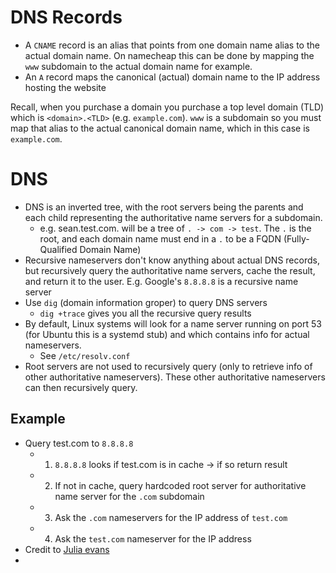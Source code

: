 # DNS Records

- A `CNAME` record is an alias that points from one domain name alias to the actual domain name. On namecheap this can be done by mapping the `www` subdomain to the actual domain name for example.
- An `A` record maps the canonical (actual) domain name to the IP address hosting the website

Recall, when you purchase a domain you purchase a top level domain (TLD) which is `<domain>.<TLD>` (e.g. `example.com`). `www` is a subdomain so you must map that alias to the actual canonical domain name, which in this case is `example.com`.

# DNS

- DNS is an inverted tree, with the root servers being the parents and each child representing the authoritative name servers for a subdomain.
  - e.g. sean.test.com. will be a tree of `. -> com -> test`. The `.` is the root, and each domain name must end in a `.` to be a FQDN (Fully-Qualified Domain Name)
- Recursive nameservers don't know anything about actual DNS records, but recursively query the authoritative name servers, cache the result, and return it to the user. E.g. Google's `8.8.8.8` is a recursive name server
- Use `dig` (domain information groper) to query DNS servers
  - `dig +trace` gives you all the recursive query results
- By default, Linux systems will look for a name server running on port 53 (for Ubuntu this is a systemd stub) and which contains info for actual nameservers.
  - See `/etc/resolv.conf`
- Root servers are not used to recursively query (only to retrieve info of other authoritative nameservers). These other authoritative nameservers can then recursively query.

## Example

- Query test.com to `8.8.8.8`
  - 1. `8.8.8.8` looks if test.com is in cache -> if so return result
  - 2. If not in cache, query hardcoded root server for authoritative name server for the `.com` subdomain
  - 3. Ask the `.com` nameservers for the IP address of `test.com`
  - 4. Ask the `test.com` nameserver for the IP address
- Credit to [Julia evans](https://jvns.ca/blog/how-updating-dns-works/)
- 

